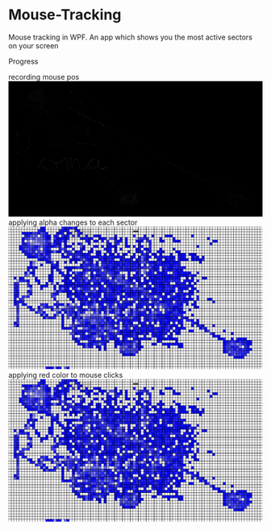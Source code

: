 # Mouse-Tracking
Mouse tracking in WPF. An app which shows you the most active sectors on your screen

Progress

recording mouse pos
![alt text](https://github.com/romanokeser/Mouse-Tracking/blob/main/ProgressImages/1stBlack.jpg)
applying alpha changes to each sector 
![alt text](https://github.com/romanokeser/Mouse-Tracking/blob/main/ProgressImages/1st.png)
applying red color to mouse clicks
![alt text](https://github.com/romanokeser/Mouse-Tracking/blob/main/ProgressImages/1st.png)
